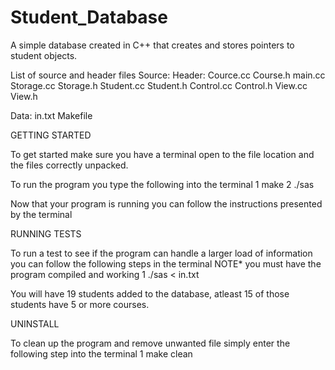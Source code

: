 # Student_Database
A simple database created in C++ that creates and stores pointers to student objects. 

List of source and header files
Source:                 Header:
  Cource.cc               Course.h
  main.cc
  Storage.cc              Storage.h
  Student.cc              Student.h
  Control.cc              Control.h
  View.cc                 View.h

Data:
  in.txt
  Makefile

GETTING STARTED

  To get started make sure you have a terminal open to the file location and the files correctly unpacked.

  To run the program you type the following into the terminal
  1 make
  2 ./sas

  Now that your program is running you can follow the instructions presented by the terminal


RUNNING TESTS

  To run a test to see if the program can handle a larger load of information you can follow the following steps in the terminal
  NOTE* you must have the program compiled and working
  1 ./sas < in.txt

  You will have 19 students added to the database, atleast 15 of those students have 5 or more courses.


UNINSTALL

  To clean up the program and remove unwanted file simply enter the following step into the terminal
  1 make clean
